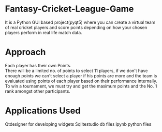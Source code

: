 # Fantasy-Cricket-League-Game
It is a Python GUI based project(pyqt5) where you can create a virtual team of real cricket players and score points depending on how your chosen players perform in real life match data.
# Approach
Each player has their own Points. <br/>
There will be a limited no. of points to select 11 players, if we don't have enough points we can't select a player if his points are more and the team is evaluated using points of each player based on their performance internally. 
To win a tournament, we must try and get the maximum points and the No. 1 rank amongst other participants.
# Applications Used 
Qtdesigner for developing widgets 
Sqlitestudio db files 
ipynb python files
